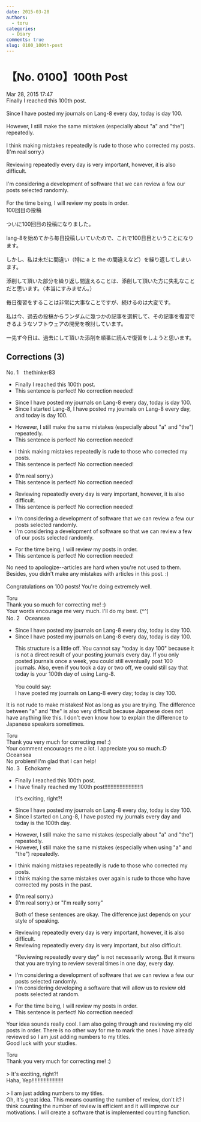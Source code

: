 ```yaml
---
date: 2015-03-28
authors:
  - toru
categories:
  - Diary
comments: true
slug: 0100_100th-post
---
```


# 【No. 0100】100th Post
<div class="date">Mar 28, 2015 17:47</div>
<div id="post"><div id="body_show_ori">
Finally I reached this 100th post.<br/><br/>Since I have posted my journals on Lang-8 every day, today is day 100.<br/><br/>However, I still make the same mistakes (especially about "a" and "the") repeatedly.<br/><br/>I think making mistakes repeatedly is rude to those who corrected my posts. <br/>(I'm real sorry.)<br/><br/>Reviewing repeatedly every day is very important, however, it is also difficult.<br/><br/>I'm considering a development of software that we can review a few our posts selected randomly.<br/><br/>For the time being, I will review my posts in order.
</div></div>

<!-- more -->

<div id="post_ja"><div id="body_show_mo">
100回目の投稿<br/><br/>ついに100回目の投稿になりました。<br/><br/>lang-8を始めてから毎日投稿しいていたので、これで100日目ということになります。<br/><br/>しかし、私は未だに間違い（特に a と the の間違えなど）を繰り返してしまいます。<br/><br/>添削して頂いた部分を繰り返し間違えることは、添削して頂いた方に失礼なことだと思います。（本当にすみません。）<br/><br/>毎日復習をすることは非常に大事なことですが、続けるのは大変です。<br/><br/>私は今、過去の投稿からランダムに幾つかの記事を選択して、その記事を復習できるようなソフトウェアの開発を検討しています。<br/><br/>一先ず今日は、過去にして頂いた添削を順番に読んで復習をしようと思います。
</div></div>

## Corrections (3)
<div id="block"><div class="first_name"> No. 1　<span class="just_name">thethinker83</span></div><div id="block2">
<ul class="correction_field">
<li class="incorrect">Finally I reached this 100th post.</li>
<li class="corrected perfect">This sentence is perfect! No correction needed!</li>
</ul>
<ul class="correction_field">
<li class="incorrect">Since I have posted my journals on Lang-8 every day, today is day 100.</li>
<li class="corrected correct">
Since <span class="f_blue">I started Lang-8, </span>I have posted my journals <span class="f_red"><span class="sline">on Lang-8</span></span> every day, <span class="f_blue">and </span>today is day 100.
</li>
</ul>
<ul class="correction_field">
<li class="incorrect">However, I still make the same mistakes (especially about "a" and "the") repeatedly.</li>
<li class="corrected perfect">This sentence is perfect! No correction needed!</li>
</ul>
<ul class="correction_field">
<li class="incorrect">I think making mistakes repeatedly is rude to those who corrected my posts.</li>
<li class="corrected perfect">This sentence is perfect! No correction needed!</li>
</ul>
<ul class="correction_field">
<li class="incorrect">(I'm real sorry.)</li>
<li class="corrected perfect">This sentence is perfect! No correction needed!</li>
</ul>
<ul class="correction_field">
<li class="incorrect">Reviewing repeatedly every day is very important, however, it is also difficult.</li>
<li class="corrected perfect">This sentence is perfect! No correction needed!</li>
</ul>
<ul class="correction_field">
<li class="incorrect">I'm considering a development of software that we can review a few our posts selected randomly.</li>
<li class="corrected correct">
I'm considering a development of software <span class="f_blue">so </span>that we can review a few <span class="f_blue">of </span>our posts selected randomly.
</li>
</ul>
<ul class="correction_field">
<li class="incorrect">For the time being, I will review my posts in order.</li>
<li class="corrected perfect">This sentence is perfect! No correction needed!</li>
</ul>
<p class="comment_small">
 No need to apologize--articles are hard when you're not used to them.  Besides, you didn't make any mistakes with articles in this post.  :)
 <br/>
 <br/>
 Congratulations on 100 posts!  You're doing extremely well.
</p>

</div><div class="name"><span class="just_name">Toru</span><br>
Thank you so much for correcting me! :)<br/>Your words encourage me very much. I'll do my best. (^^)
</div>
</div>
<div id="block"><div class="first_name"> No. 2　<span class="just_name">Oceansea</span></div><div id="block2">
<ul class="correction_field">
<li class="incorrect">Since I have posted my journals on Lang-8 every day, today is day 100.</li>
<li class="corrected correct">
Since I have posted my journals on Lang-8 every day, <span class="f_gray">today is day 100</span>.
<p class="correction_comment">This structure is a little off. You cannot say "today is day 100" because it is not a direct result of your posting journals every day. If you only posted journals once a week, you could still eventually post 100 journals. Also, even if you took a day or two off, we could still say that today is your 100th day of using Lang-8.<br/><br/>You could say:<br/>I have posted my journals on Lang-8 every day; today is day 100.</p>
</li>
</ul>
<p class="comment_small">
 It is not rude to make mistakes! Not as long as you are trying. The difference between "a" and "the" is also very difficult because Japanese does not have anything like this. I don't even know how to explain the difference to Japanese speakers sometimes.
</p>

</div><div class="name"><span class="just_name">Toru</span><br>
Thank you very much for correcting me! :)<br/>Your comment encourages me a lot. I appreciate you so much.:D
</div>
<div class="name"><span class="just_name">Oceansea</span><br>
No problem! I'm glad that I can help!
</div>
</div>
<div id="block"><div class="first_name"> No. 3　<span class="just_name">Echokame</span></div><div id="block2">
<ul class="correction_field">
<li class="incorrect">Finally I reached this 100th post.</li>
<li class="corrected correct">
<span class="f_red">I have f</span>inally reached <span class="f_red">my </span>100th post<span class="f_red">!!!!!!!!!!!!!!!!!!!!!!!!1</span>
<p class="correction_comment">It's exciting, right?!</p>
</li>
</ul>
<ul class="correction_field">
<li class="incorrect">Since I have posted my journals on Lang-8 every day, today is day 100.</li>
<li class="corrected correct">
Since I <span class="f_red">started on Lang-8, I </span>have posted my journals every day <span class="f_red">and </span>today is <span class="f_red">the 100th day</span>.
</li>
</ul>
<ul class="correction_field">
<li class="incorrect">However, I still make the same mistakes (especially about "a" and "the") repeatedly.</li>
<li class="corrected correct">
However, I still make the same mistakes (especially <span class="f_red">when using</span> "a" and "the") repeatedly.
</li>
</ul>
<ul class="correction_field">
<li class="incorrect">I think making mistakes repeatedly is rude to those who corrected my posts.</li>
<li class="corrected correct">
I think making <span class="f_red">the same </span>mistakes <span class="f_red">over again</span> is rude to those who <span class="f_red">have </span>corrected my posts <span class="f_red">in the past</span>.
</li>
</ul>
<ul class="correction_field">
<li class="incorrect">(I'm real sorry.)</li>
<li class="corrected correct">
(I'm real sorry.) <span class="f_blue">or "I'm really sorry"</span>
<p class="correction_comment">Both of these sentences are okay. The difference just depends on your style of speaking.</p>
</li>
</ul>
<ul class="correction_field">
<li class="incorrect">Reviewing repeatedly every day is very important, however, it is also difficult.</li>
<li class="corrected correct">
Reviewing <span class="sline"><span class="f_red">repeatedly </span></span>every day is very important, <span class="f_red">but</span> also difficult.
<p class="correction_comment">"Reviewing repeatedly every day" is not necessarily wrong. But it means that you are trying to review several times in one day, every day.</p>
</li>
</ul>
<ul class="correction_field">
<li class="incorrect">I'm considering a development of software that we can review a few our posts selected randomly.</li>
<li class="corrected correct">
I'm considering <span class="f_red">developing a</span> software that <span class="f_red">will allow us to</span> review <span class="f_red">old</span> posts <span class="f_red">selected at random.</span>
</li>
</ul>
<ul class="correction_field">
<li class="incorrect">For the time being, I will review my posts in order.</li>
<li class="corrected perfect">This sentence is perfect! No correction needed!</li>
</ul>
<p class="comment_small">
 Your idea sounds really cool. I am also going through and reviewing my old posts in order. There is no other way for  me to mark the ones I have already reviewed so I am just adding numbers to my titles.
 <br/>
 Good luck with your studies.
</p>

</div><div class="name"><span class="just_name">Toru</span><br>
Thank you very much for correcting me! :)<br/><br/>&gt; It's exciting, right?!<br/>Haha, Yep!!!!!!!!!!!!!!!!!!!!!<br/><br/>&gt; I am just adding numbers to my titles. <br/>Oh, it's great idea. This means counting the number of review, don't it? I think counting the number of review is efficient and it will improve our motivations. I will create a software that is implemented counting function.
</div>
</div>
